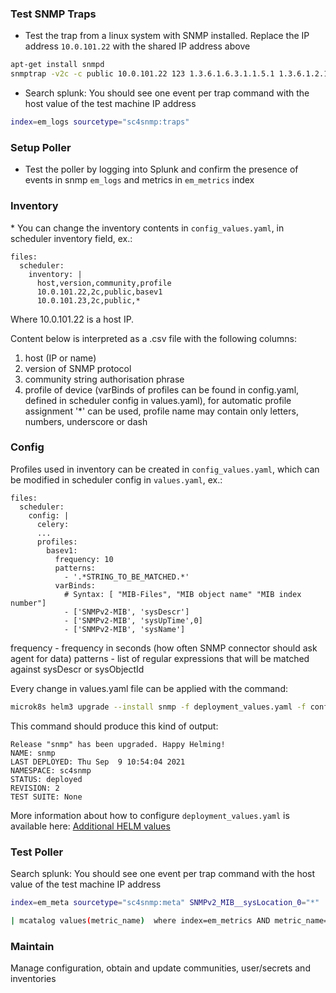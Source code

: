 ### Test SNMP Traps

-   Test the trap from a linux system with SNMP installed. Replace the IP address 
    `10.0.101.22` with the shared IP address above

``` bash
apt-get install snmpd
snmptrap -v2c -c public 10.0.101.22 123 1.3.6.1.6.3.1.1.5.1 1.3.6.1.2.1.1.5.0 s test
```

-   Search splunk: You should see one event per trap command with the host value of the
    test machine IP address

``` bash
index=em_logs sourcetype="sc4snmp:traps"
```

### Setup Poller

-   Test the poller by logging into Splunk and confirm the presence of events
    in snmp `em_logs` and metrics in `em_metrics` index

### Inventory
\* You can change the inventory contents in `config_values.yaml`, in scheduler inventory field, ex.:
```
files:
  scheduler:
    inventory: |
      host,version,community,profile
      10.0.101.22,2c,public,basev1
      10.0.101.23,2c,public,*
```
Where 10.0.101.22 is a host IP.

Content below is interpreted as a .csv file with the following
columns:

1.  host (IP or name)
2.  version of SNMP protocol
3.  community string authorisation phrase
4.  profile of device (varBinds of profiles can be found in config.yaml, defined in scheduler config in values.yaml),
    for automatic profile assignment '*' can be used, profile name may contain only letters, numbers, underscore or dash


### Config
Profiles used in inventory can be created in `config_values.yaml`, which can be modified in scheduler config in `values.yaml`, ex.:
```
files:
  scheduler:
    config: |
      celery:
      ...
      profiles:
        basev1:
          frequency: 10
          patterns:
            - '.*STRING_TO_BE_MATCHED.*'
          varBinds:
            # Syntax: [ "MIB-Files", "MIB object name" "MIB index number"]
            - ['SNMPv2-MIB', 'sysDescr']
            - ['SNMPv2-MIB', 'sysUpTime',0]
            - ['SNMPv2-MIB', 'sysName']
```
frequency - frequency in seconds (how often SNMP connector should ask agent for data)
patterns - list of regular expressions that will be matched against sysDescr or sysObjectId

Every change in values.yaml file can be applied with the command:
``` bash
microk8s helm3 upgrade --install snmp -f deployment_values.yaml -f config_values.yaml splunk-connect-for-snmp/snmp-installer --namespace=sc4snmp --create-namespace
```

This command should produce this kind of output:
```
Release "snmp" has been upgraded. Happy Helming!
NAME: snmp
LAST DEPLOYED: Thu Sep  9 10:54:04 2021
NAMESPACE: sc4snmp
STATUS: deployed
REVISION: 2
TEST SUITE: None
```

More information about how to configure `deployment_values.yaml` is available here: [Additional HELM values](additional-helm-configuration.md)
### Test Poller

Search splunk: You should see one event per trap command with the host value of the
test machine IP address

``` bash
index=em_meta sourcetype="sc4snmp:meta" SNMPv2_MIB__sysLocation_0="*" | dedup host
```

``` bash
| mcatalog values(metric_name)  where index=em_metrics AND metric_name=sc4snmp* AND host=<hostname>
```

### Maintain

Manage configuration, obtain and update communities, user/secrets and
inventories
